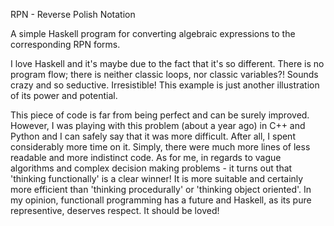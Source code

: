 RPN - Reverse Polish Notation

A simple Haskell program for converting algebraic expressions to the corresponding RPN forms.

I love Haskell and it's maybe due to the fact that it's so different. There is no program flow; there is neither classic loops, nor classic variables?! Sounds crazy and so seductive. Irresistible! This example is just another illustration of its power and potential.

This piece of code is far from being perfect and can be surely  improved. However, I was playing with this problem (about a year ago) in C++ and Python and I can safely say that it was more difficult. After all, I spent considerably more time on it. Simply, there were much more lines of less readable and more indistinct code. As for me, in regards to vague algorithms and complex decision making problems - it turns out that 'thinking functionally' is a clear winner! It is more suitable and certainly more efficient than 'thinking procedurally' or 'thinking object oriented'. In my opinion, functionall programming has a future and Haskell, as its pure representive, deserves respect. It should be loved!
